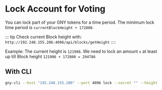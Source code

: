# Lock Account for Voting

You can lock part of your GNY tokens for a time period. The minimum lock time period is `currentBlockHeight + 172800`.

::: tip
Check current Block height with: `http://192.248.155.206:4096/api/blocks/getHeight`
::::

Example: The current height is `121986`. We need to lock an amount `x` at least up till Block height `121986 + 172800 = 294786`

## With CLI

```bash
gny-cli --host "192.248.155.206" --port 4096 lock --secret "" --height 3728000 --amount 60000000
```
